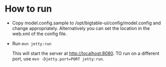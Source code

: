 
# How to run

-   Copy model.config.sample to /opt/bigtable-ui/config/model.config and change appropriately. Alternatively you can set the location in the web.xml of the config file.

-   Run `mvn jetty:run`

    This will start the server at [http://localhost:8080](http://localhost:8080).  TO run on a
    different port, use `mvn -Djetty.port=PORT jetty:run`.
